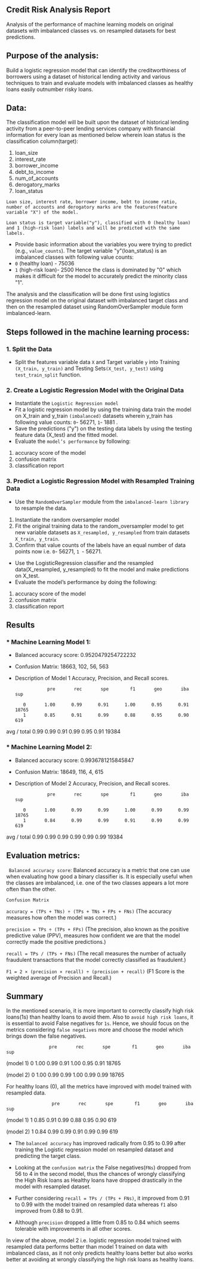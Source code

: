 
## Credit Risk Analysis Report

Analysis of the performance of machine learning models on original datasets with imbalanced classes vs. on resampled datasets for best predictions.

## Purpose of the analysis:

Build a logistic regression model that can identify the creditworthiness of borrowers using a dataset of historical lending activity and various techniques to train and evaluate models with imbalanced classes as healthy loans easily outnumber risky loans.

## Data:

The classification model will be built upon the dataset of historical lending activity from a peer-to-peer lending services company with financial information for every loan as mentioned below wherein loan status is the classification column(target):

1. loan_size
2. interest_rate
3. borrower_income
4. debt_to_income
5. num_of_accounts
6. derogatory_marks
7. loan_status

`Loan size, interest rate, borrower income, bebt to income ratio, number of accounts and derogatory marks are the features(feature variable "X") of the model.`

`Loan status is target variable("y"), classified with 0 (healthy loan) and 1 (high-risk loan) labels and will be predicted with the same labels.`

* Provide basic information about the variables you were trying to predict (e.g., `value_counts`).
The target variable "y"(loan_status) is an imbalanced classes with following value counts:
* `0` (healthy loan) - 75036
* `1` (high-risk loan)- 2500
Hence the class is dominated by "0" which makes it difficult for the model to accurately predict the minority class "1".


The analysis and the classification will be done first using logistics regression model on the original dataset with imbalanced target class and then on the resampled dataset using RandomOverSampler module form imbalanced-learn. 

## Steps followed in the machine learning process:

### 1. Split the Data
- Split the features variable data `X` and Target variable `y` into Training `(X_train, y_train)` and Testing Sets`(X_test, y_test)` using `test_train_split` function.


### 2. Create a Logistic Regression Model with the Original Data

- Instantiate the `Logistic Regression model` 
- Fit a logistic regression model by using the training data train the model on X_train and y_train `(imbalanced)` datasets wherein y_train has following value counts: `0`- 56271, `1`- 1881 .
- Save the predictions ("y") on the testing data labels by using the testing feature data (X_test) and the fitted model.
- Evaluate the `model’s performance` by following:
1. accuracy score of the model 
2. confusion matrix 
3. classification report


### 3. Predict a Logistic Regression Model with Resampled Training Data

- Use the `RandomOverSampler` module from the `imbalanced-learn library` to resample the data.
1. Instantiate the random oversampler model
2. Fit the original training data to the random_oversampler model to get new variable datasets as `X_resampled, y_resampled` from train datasets `X_train, y_train`.
3. Confirm that value counts of the labels have an equal number of data points now i.e. `0`- 56271, `1 `- 56271.

- Use the LogisticRegression classifier and the resampled data(X_resampled, y_resampled) to fit the model and make predictions on X_test.
- Evaluate the model’s performance by doing the following:
1. accuracy score of the model 
2. confusion matrix 
3. classification report


## Results

### * Machine Learning Model 1:

 * Balanced accuracy score:
    0.9520479254722232
    
 * Confusion Matrix: 
     18663,   102,
        56,   563

 * Description of Model 1 Accuracy, Precision, and Recall scores.

                   pre       rec       spe        f1       geo       iba       sup

          0       1.00      0.99      0.91      1.00      0.95      0.91     18765
          1       0.85      0.91      0.99      0.88      0.95      0.90       619

avg / total       0.99      0.99      0.91      0.99      0.95      0.91     19384

### * Machine Learning Model 2:
  
 * Balanced accuracy score:
     0.9936781215845847
 
 * Confusion Matrix:
       18649,   116,
           4,   615
 * Description of Model 2 Accuracy, Precision, and Recall scores.
  
                   pre       rec       spe        f1       geo       iba       sup

          0       1.00      0.99      0.99      1.00      0.99      0.99     18765
          1       0.84      0.99      0.99      0.91      0.99      0.99       619

avg / total       0.99      0.99      0.99      0.99      0.99      0.99     19384

## Evaluation metrics:

` Balanced accuracy score`: Balanced accuracy is a metric that one can use when evaluating how good a binary classifier is. It is especially useful when the classes are imbalanced, i.e. one of the two classes appears a lot more often than the other.


`Confusion Matrix`


`accuracy = (TPs + TNs) ÷ (TPs + TNs + FPs + FNs)`
(The accuracy measures how often the model was correct.)

`precision = TPs ÷ (TPs + FPs)`
(The precision, also known as the positive predictive value (PPV), measures how confident we are that the model correctly made the positive predictions.)

`recall = TPs / (TPs + FNs)`
(The recall measures the number of actually fraudulent transactions that the model correctly classified as fraudulent.)

`F1 = 2 × (precision × recall) ÷ (precision + recall)`
(F1 Score is the weighted average of Precision and Recall.)


## Summary

In the mentioned scenario, it is more important to correctly classify high risk loans(1s) than healthy loans to avoid them. Also to `avoid high risk loans`, it is essential to avoid False negatives for `1s`. Hence, we should focus on the metrics considering `false negatives` more and choose the model which brings down the false negatives.

                    pre       rec       spe        f1       geo       iba       sup
   (model 1)  0    1.00      0.99      0.91      1.00      0.95      0.91     18765
   
   (model 2)  0    1.00      0.99      0.99      1.00      0.99      0.99     18765

For healthy loans (0), all the metrics have improved with model trained with resampled data.

                     pre       rec       spe        f1       geo       iba    sup
  (model 1)  1       0.85      0.91      0.99      0.88      0.95      0.90    619
  
  (model 2)  1       0.84      0.99      0.99      0.91      0.99      0.99    619
 
* The `balanced accuracy` has improved radically  from 0.95 to 0.99 after training the Logistic regression model on resampled   dataset and predicting the target class.

* Looking at the `confusion matrix` the False negatives(`FNs`) dropped from 56 to 4 in the second model, thus the chances of wrongly classifying the High Risk loans as Healthy loans have dropped drastically in the model with resampled dataset.

* Further considering `recall = TPs / (TPs + FNs)`, it improved from 0.91 to 0.99 with the model trained on resampled data whereas `f1` also improved from 0.88 to 0.91.

* Although `precision` dropped a little from 0.85 to 0.84 which seems tolerable with improvements in all other scores.

In view of the above, model 2 i.e. logistic regression model trained with resampled data performs better than model 1 trained on data with imbalanced class, as it not only predicts healthy loans better but also works better at avoiding at wrongly classifying the high risk loans as healthy loans. 




